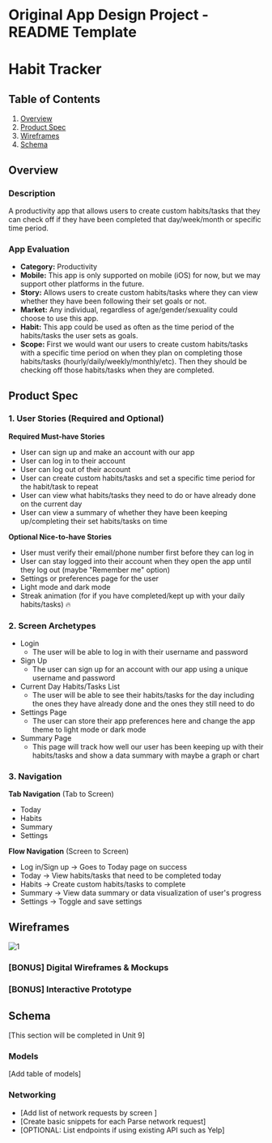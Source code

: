 Original App Design Project - README Template
===

# Habit Tracker

## Table of Contents
1. [Overview](#Overview)
1. [Product Spec](#Product-Spec)
1. [Wireframes](#Wireframes)
2. [Schema](#Schema)

## Overview
### Description
A productivity app that allows users to create custom habits/tasks that they can check off if they have been completed that day/week/month or specific time period.

### App Evaluation
- **Category:** Productivity
- **Mobile:** This app is only supported on mobile (iOS) for now, but we may support other platforms in the future.
- **Story:** Allows users to create custom habits/tasks where they can view whether they have been following their set goals or not.
- **Market:** Any individual, regardless of age/gender/sexuality could choose to use this app.
- **Habit:** This app could be used as often as the time period of the habits/tasks the user sets as goals.
- **Scope:** First we would want our users to create custom habits/tasks with a specific time period on when they plan on completing those habits/tasks (hourly/daily/weekly/monthly/etc). Then they should be checking off those habits/tasks when they are completed.

## Product Spec

### 1. User Stories (Required and Optional)

**Required Must-have Stories**

* User can sign up and make an account with our app
* User can log in to their account
* User can log out of their account
* User can create custom habits/tasks and set a specific time period for the habit/task to repeat
* User can view what habits/tasks they need to do or have already done on the current day
* User can view a summary of whether they have been keeping up/completing their set habits/tasks on time

**Optional Nice-to-have Stories**

* User must verify their email/phone number first before they can log in
* User can stay logged into their account when they open the app until they log out (maybe "Remember me" option)
* Settings or preferences page for the user
* Light mode and dark mode
* Streak animation (for if you have completed/kept up with your daily habits/tasks) 🔥

### 2. Screen Archetypes

* Login
   * The user will be able to log in with their username and password
* Sign Up
   * The user can sign up for an account with our app using a unique username and password
* Current Day Habits/Tasks List
   * The user will be able to see their habits/tasks for the day including the ones they have already done and the ones they still need to do
* Settings Page
   * The user can store their app preferences here and change the app theme to light mode or dark mode
* Summary Page
   * This page will track how well our user has been keeping up with their habits/tasks and show a data summary with maybe a graph or chart

### 3. Navigation

**Tab Navigation** (Tab to Screen)

* Today
* Habits
* Summary
* Settings

**Flow Navigation** (Screen to Screen)

* Log in/Sign up -> Goes to Today page on success
* Today -> View habits/tasks that need to be completed today
* Habits -> Create custom habits/tasks to complete
* Summary -> View data summary or data visualization of user's progress
* Settings -> Toggle and save settings

## Wireframes
![1](https://user-images.githubusercontent.com/67300899/160302620-28a07b51-d7b7-4890-82cd-3a687c57f565.jpeg)

### [BONUS] Digital Wireframes & Mockups

### [BONUS] Interactive Prototype

## Schema 
[This section will be completed in Unit 9]
### Models
[Add table of models]
### Networking
- [Add list of network requests by screen ]
- [Create basic snippets for each Parse network request]
- [OPTIONAL: List endpoints if using existing API such as Yelp]
